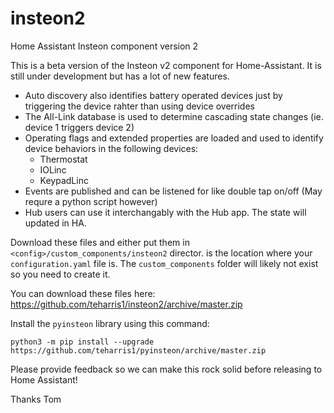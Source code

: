 # insteon2
Home Assistant Insteon component version 2

This is a beta version of the Insteon v2 component for Home-Assistant. It is still under development but has a lot 
of new features.

- Auto discovery also identifies battery operated devices just by triggering the device rahter than using device overrides
- The All-Link database is used to determine cascading state changes (ie. device 1 triggers device 2)
- Operating flags and extended properties are loaded and used to identify device behaviors in the following devices:
  - Thermostat
  - IOLinc
  - KeypadLinc
- Events are published and can be listened for like double tap on/off (May requre a python script however)
- Hub users can use it interchangably with the Hub app. The state will updated in HA.

Download these files and either put them in `<config>/custom_components/insteon2` director. <config> is the location
where your `configuration.yaml` file is. The `custom_components` folder will likely not exist so you need to create it.

You can download these files here: https://github.com/teharris1/insteon2/archive/master.zip

Install the `pyinsteon` library using this command:
```
python3 -m pip install --upgrade https://github.com/teharris1/pyinsteon/archive/master.zip
```

Please provide feedback so we can make this rock solid before releasing to Home Assistant!

Thanks
Tom

